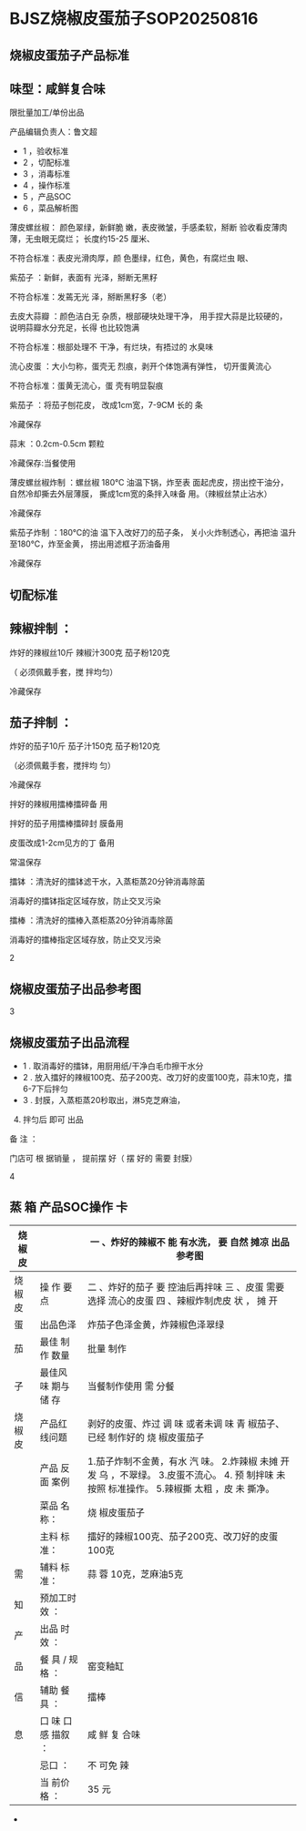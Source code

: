 # BJSZ烧椒皮蛋茄子SOP20250816

<!-- image -->

## 烧椒皮蛋茄子产品标准

## 味型：咸鲜复合味

限批量加工/单份出品

产品编辑负责人：鲁文超

<!-- image -->

- 1 ，验收标准
- 2 ，切配标准
- 3 ，消毒标准
- 4 ，操作标准
- 5 ，产品SOC
- 6 ，菜品解析图

<!-- image -->

<!-- image -->

薄皮螺丝椒： 颜色翠绿，新鲜脆 嫩，表皮微皱，手感柔软，掰断 验收看皮薄肉薄，无虫眼无腐烂； 长度约15-25 厘米、

不符合标准：表皮光滑肉厚，颜 色墨绿，红色，黄色，有腐烂虫 眼、

紫茄子 ：新鲜，表面有 光泽，掰断无黑籽

<!-- image -->

不符合标准：发蔫无光 泽，掰断黑籽多（老）

<!-- image -->

去皮大蒜瓣 ：颜色洁白无 杂质，根部硬块处理干净， 用手捏大蒜是比较硬的， 说明蒜瓣水分充足，长得 也比较饱满

不符合标准：根部处理不 干净，有烂块，有捂过的 水臭味

<!-- image -->

流心皮蛋 ：大小匀称，蛋壳无 烈痕，剥开个体饱满有弹性， 切开蛋黄流心

不符合标准：蛋黄无流心，蛋 壳有明显裂痕

紫茄子 ：将茄子刨花皮， 改成1cm宽，7-9CM 长的 条

<!-- image -->

冷藏保存

蒜末 ：0.2cm-0.5cm 颗粒

<!-- image -->

冷藏保存:当餐使用

薄皮螺丝椒炸制 ：螺丝椒 180℃ 油温下锅，炸至表 面起虎皮，捞出控干油分， 自然冷却撕去外层薄膜， 撕成1cm宽的条拌入味备 用。（辣椒丝禁止沾水）

<!-- image -->

冷藏保存

紫茄子炸制 ：180℃的油 温下入改好刀的茄子条， 关小火炸制透心，再把油 温升至180℃，炸至金黄， 捞出用滤框子沥油备用

<!-- image -->

冷藏保存

## 切配标准

<!-- image -->

<!-- image -->

## 辣椒拌制 ：

炸好的辣椒丝10斤 辣椒汁300克 茄子粉120克

（ 必须佩戴手套，搅 拌均匀）

冷藏保存

## 茄子拌制 ：

炸好的茄子10斤 茄子汁150克 茄子粉120克

（必须佩戴手套，搅拌均 匀）

冷藏保存

<!-- image -->

拌好的辣椒用擂棒擂碎备 用

拌好的茄子用擂棒擂碎封 膜备用

<!-- image -->

皮蛋改成1-2cm见方的丁 备用

<!-- image -->

常温保存

擂钵 ：清洗好的擂钵滤干水，入蒸柜蒸20分钟消毒除菌

<!-- image -->

消毒好的擂钵指定区域存放，防止交叉污染

擂棒 ：清洗好的擂棒入蒸柜蒸20分钟消毒除菌

<!-- image -->

消毒好的擂棒指定区域存放，防止交叉污染

<!-- image -->

2

## 烧椒皮蛋茄子出品参考图

3

## 烧椒皮蛋茄子出品流程

- 1 . 取消毒好的擂钵，用厨用纸/干净白毛巾擦干水分
- 2 . 放入擂好的辣椒100克、茄子200克、改刀好的皮蛋100克，蒜末10克，擂6-7下后拌匀
- 3 . 封膜，入蒸柜蒸20秒取出，淋5克芝麻油，
4. 拌匀后 即可 出品

备 注 ：

门店可 根 据销量 ， 提前摆 好（ 摆 好的 需要 封膜）

4

## 蒸 箱 产品SOC操作 卡

| 烧 椒 皮   |              | 一 、炸好的辣椒不 能 有水洗， 要 自然 摊凉 出品参考图                                                      |
|---------|--------------|-------------------------------------------------------------------------------------|
| 烧 椒 皮   | 操 作 要 点      | 二 、炸好的茄子 要 控油后再拌味 三 、皮蛋 需要选择 流心的皮蛋 四 、辣椒炸制虎皮 状 ， 摊 开                                |
| 蛋       | 出品色泽         | 炸茄子色泽金黄，炸辣椒色泽翠绿                                                                     |
| 茄       | 最佳 制作 数量     | 批量 制作                                                                               |
| 子       | 最佳风 味 期与储 存  | 当餐制作使用 需 分餐                                                                         |
| 烧 椒 皮   | 产品红 线问题      | 剥好的皮蛋、炸过 调 味 或者未调 味 青 椒茄子、 已经 制作好的 烧 椒皮蛋茄子                                          |
|         | 产品 反 面 案例    | 1.茄子炸制不金黄，有水 汽 味。 2.炸辣椒 未摊 开发 乌 ，不翠绿。 3.皮蛋不流心。 4. 预 制拌味 未按照 标准操作。 5.辣椒撕 太粗 ，皮 未 撕净。 |
|         | 菜品 名 称：      | 烧 椒皮蛋茄子                                                                             |
|         | 主料 标准：       | 擂好的辣椒100克、茄子200克、改刀好的皮蛋100克                                                         |
| 需       | 辅料 标准：       | 蒜 蓉 10克，芝麻油5克                                                                       |
| 知       | 预加工时效 ：      |                                                                                     |
| 产       | 出品 时效 ：      |                                                                                     |
| 品       | 餐 具 / 规格 ：   | 窑变釉缸                                                                                |
| 信       | 辅助 餐 具 ：     | 擂棒                                                                                  |
| 息       | 口 味 口 感 描叙 ： | 咸 鲜 复 合味                                                                            |
|         | 忌口 ：         | 不 可免 辣                                                                              |
|         | 当 前价格 ：      | 35 元                                                                                |

<!-- image -->

<!-- image -->

<!-- image -->

<!-- image -->

<!-- image -->

*

<!-- image -->